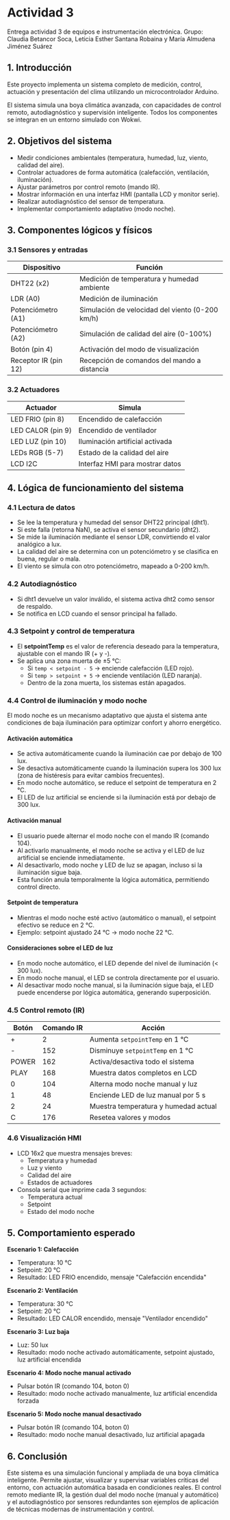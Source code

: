 # Actividad 3
Entrega actividad 3 de equipos e instrumentación electrónica. Grupo: Claudia Betancor Soca, Leticia Esther Santana Robaina y María Almudena Jiménez Suárez

## 1. Introducción

Este proyecto implementa un sistema completo de medición, control, actuación y presentación del clima utilizando un microcontrolador Arduino.  

El sistema simula una boya climática avanzada, con capacidades de control remoto, autodiagnóstico y supervisión inteligente. Todos los componentes se integran en un entorno simulado con Wokwi.

## 2. Objetivos del sistema

- Medir condiciones ambientales (temperatura, humedad, luz, viento, calidad del aire).
- Controlar actuadores de forma automática (calefacción, ventilación, iluminación).
- Ajustar parámetros por control remoto (mando IR).
- Mostrar información en una interfaz HMI (pantalla LCD y monitor serie).
- Realizar autodiagnóstico del sensor de temperatura.
- Implementar comportamiento adaptativo (modo noche).

## 3. Componentes lógicos y físicos

### 3.1 Sensores y entradas

| Dispositivo        | Función                                    |
|--------------------|-------------------------------------------|
| DHT22 (x2)         | Medición de temperatura y humedad ambiente|
| LDR (A0)           | Medición de iluminación                    |
| Potenciómetro (A1) | Simulación de velocidad del viento (0-200 km/h) |
| Potenciómetro (A2) | Simulación de calidad del aire (0-100%)  |
| Botón (pin 4) | Activación del modo de visualización |
| Receptor IR (pin 12) | Recepción de comandos del mando a distancia |



### 3.2 Actuadores

| Actuador          | Simula                                    |
|-------------------|-------------------------------------------|
| LED FRIO (pin 8)  | Encendido de calefacción                  |
| LED CALOR (pin 9) | Encendido de ventilador                   |
| LED LUZ (pin 10)  | Iluminación artificial activada           |
| LEDs RGB (5-7)    | Estado de la calidad del aire             |
| LCD I2C           | Interfaz HMI para mostrar datos           |

## 4. Lógica de funcionamiento del sistema

### 4.1 Lectura de datos

- Se lee la temperatura y humedad del sensor DHT22 principal (dht1).
- Si este falla (retorna NaN), se activa el sensor secundario (dht2).
- Se mide la iluminación mediante el sensor LDR, convirtiendo el valor analógico a lux.
- La calidad del aire se determina con un potenciómetro y se clasifica en buena, regular o mala.
- El viento se simula con otro potenciómetro, mapeado a 0-200 km/h.

### 4.2 Autodiagnóstico

- Si dht1 devuelve un valor inválido, el sistema activa dht2 como sensor de respaldo.
- Se notifica en LCD cuando el sensor principal ha fallado.

### 4.3 Setpoint y control de temperatura

- El **setpointTemp** es el valor de referencia deseado para la temperatura, ajustable con el mando IR (+ y -).
- Se aplica una zona muerta de ±5 °C:
  - Si `temp < setpoint - 5` → enciende calefacción (LED rojo).
  - Si `temp > setpoint + 5` → enciende ventilación (LED naranja).
  - Dentro de la zona muerta, los sistemas están apagados.

### 4.4 Control de iluminación y modo noche

El modo noche es un mecanismo adaptativo que ajusta el sistema ante condiciones de baja iluminación para optimizar confort y ahorro energético.

#### Activación automática

- Se activa automáticamente cuando la iluminación cae por debajo de 100 lux.
- Se desactiva automáticamente cuando la iluminación supera los 300 lux (zona de histéresis para evitar cambios frecuentes).
- En modo noche automático, se reduce el setpoint de temperatura en 2 °C.
- El LED de luz artificial se enciende si la iluminación está por debajo de 300 lux.

#### Activación manual

- El usuario puede alternar el modo noche con el mando IR (comando 104).
- Al activarlo manualmente, el modo noche se activa y el LED de luz artificial se enciende inmediatamente.
- Al desactivarlo, modo noche y LED de luz se apagan, incluso si la iluminación sigue baja.
- Esta función anula temporalmente la lógica automática, permitiendo control directo.

#### Setpoint de temperatura

- Mientras el modo noche esté activo (automático o manual), el setpoint efectivo se reduce en 2 °C.
- Ejemplo: setpoint ajustado 24 °C → modo noche 22 °C.

#### Consideraciones sobre el LED de luz

- En modo noche automático, el LED depende del nivel de iluminación (< 300 lux).
- En modo noche manual, el LED se controla directamente por el usuario.
- Al desactivar modo noche manual, si la iluminación sigue baja, el LED puede encenderse por lógica automática, generando superposición.

### 4.5 Control remoto (IR)

| Botón | Comando IR | Acción                               |
|-------|------------|------------------------------------|
| +     | 2          | Aumenta `setpointTemp` en 1 °C     |
| -     | 152        | Disminuye `setpointTemp` en 1 °C   |
| POWER | 162        | Activa/desactiva todo el sistema    |
| PLAY  | 168        | Muestra datos completos en LCD      |
| 0     | 104        | Alterna modo noche manual y luz     |
| 1     | 48         | Enciende LED de luz manual por 5 s |
| 2     | 24         | Muestra temperatura y humedad actual|
| C     | 176        | Resetea valores y modos             |

### 4.6 Visualización HMI

- LCD 16x2 que muestra mensajes breves:
  - Temperatura y humedad
  - Luz y viento
  - Calidad del aire
  - Estados de actuadores
- Consola serial que imprime cada 3 segundos:
  - Temperatura actual
  - Setpoint
  - Estado del modo noche

## 5. Comportamiento esperado

**Escenario 1: Calefacción**  
- Temperatura: 10 °C  
- Setpoint: 20 °C  
- Resultado: LED FRIO encendido, mensaje "Calefacción encendida"

**Escenario 2: Ventilación**  
- Temperatura: 30 °C  
- Setpoint: 20 °C  
- Resultado: LED CALOR encendido, mensaje "Ventilador encendido"

**Escenario 3: Luz baja**  
- Luz: 50 lux  
- Resultado: modo noche activado automáticamente, setpoint ajustado, luz artificial encendida

**Escenario 4: Modo noche manual activado**  
- Pulsar botón IR (comando 104, boton 0)  
- Resultado: modo noche activado manualmente, luz artificial encendida forzada

**Escenario 5: Modo noche manual desactivado**  
- Pulsar botón IR (comando 104, boton 0)  
- Resultado: modo noche manual desactivado, luz artificial apagada

## 6. Conclusión

Este sistema es una simulación funcional y ampliada de una boya climática inteligente. Permite ajustar, visualizar y supervisar variables críticas del entorno, con actuación automática basada en condiciones reales. El control remoto mediante IR, la gestión dual del modo noche (manual y automático) y el autodiagnóstico por sensores redundantes son ejemplos de aplicación de técnicas modernas de instrumentación y control.
